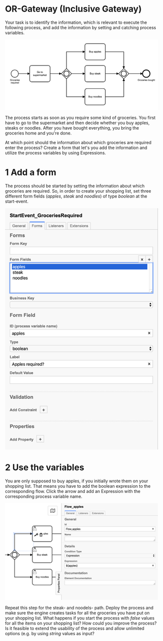 # OR-Gateway (Inclusive Gateway)

Your task is to identify the information, which is relevant to execute the following process, and add the information by setting and catching process variables.

![Process Diagram](https://github.com/camunda-university-meetup/exercises/blob/dev/bpmn/gateways/OR-gateway/img/Process_Groceries.png?raw=true)

The process starts as soon as you require some kind of groceries. You first have to go to the supermarket and then decide whether you buy apples, steaks or noodles. After you have bought everything, you bring the groceries home and you're done.

At which point should the information about which groceries are required enter the process?
Create a form that let's you add the information and utilize the process variables by using Expressions.

# 1 Add a form

The process should be started by setting the information about which groceries are required. So, in order to create your shopping list, set three different form fields (*apples*, *steak* and *noodles*) of type *boolean* at the start-event.

![Form](https://github.com/camunda-university-meetup/exercises/blob/dev/bpmn/gateways/OR-gateway/img/Form_StartEvent.png?raw=true)

# 2 Use the variables

You are only supposed to buy apples, if you initially wrote them on your shopping list. That means you have to add the boolean expression to the corresponding flow. Click the arrow and add an Expression with the corresponding process variable name.

![Flow](https://github.com/camunda-university-meetup/exercises/blob/dev/bpmn/gateways/OR-gateway/img/Flow_Apples.png?raw=true)

Repeat this step for the steak- and noodels- path.
Deploy the process and make sure the engine creates tasks for all the groceries you have put on your shopping list. What happens if you start the process with *false* values for all the items on your shopping list? How could you improve the process? Is it feasible to extend the usability of the process and allow unlimited options (e.g. by using *string* values as input?